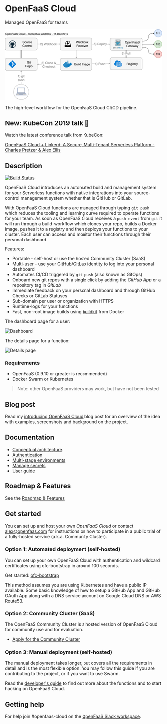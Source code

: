 OpenFaaS Cloud
==============

Managed OpenFaaS for teams

![Conceptual diagram](/docs/ofc-github-conceptual.png)

The high-level workflow for the OpenFaaS Cloud CI/CD pipeline.

## **New**: KubeCon 2019 talk 🌮

Watch the latest conference talk from KubeCon:

[OpenFaaS Cloud + Linkerd: A Secure, Multi-Tenant Serverless Platform - Charles Pretzer & Alex Ellis](https://www.youtube.com/watch?v=sD7hCwq3Gw0&feature=emb_title)

## Description

[![Build Status](https://travis-ci.com/openfaas/openfaas-cloud.svg?branch=master)](https://travis-ci.com/openfaas/openfaas-cloud)

OpenFaaS Cloud introduces an automated build and management system for your Serverless functions with native integrations into your source-control management system whether that is GitHub or GitLab.

With OpenFaaS Cloud functions are managed through typing `git push` which reduces the tooling and learning curve required to operate functions for your team. As soon as OpenFaaS Cloud receives a `push event` from `git` it will run through a build-workflow which clones your repo, builds a Docker image, pushes it to a registry and then deploys your functions to your cluster. Each user can access and monitor their functions through their personal dashboard.

Features:

* Portable - self-host or use the hosted Community Cluster (SaaS)
* Multi-user - use your GitHub/GitLab identity to log into your personal dashboard
* Automates CI/CD triggered by `git push` (also known as GitOps)
* Onboard new git repos with a single click by adding the *GitHub App* or a repository tag in *GitLab*
* Immediate feedback on your personal dashboard and through GitHub Checks or GitLab Statuses
* Sub-domain per user or organization with HTTPS
* Runtime-logs for your functions
* Fast, non-root image builds using [buildkit](https://github.com/moby/buildkit/) from Docker

The dashboard page for a user:

![Dashboard](/docs/dashboard.png)

The details page for a function:

![Details page](/docs/details.png)

### Requirements

* OpenFaaS (0.9.10 or greater is recommended)
* Docker Swarm or Kubernetes

> Note: other OpenFaaS providers may work, but have not been tested

## Blog post

Read my [introducing OpenFaaS Cloud](https://blog.alexellis.io/introducing-openfaas-cloud/) blog post for an overview of the idea with examples, screenshots and background on the project.

## Documentation

* [Conceptual architecture](https://docs.openfaas.com/openfaas-cloud/architecture).
* [Authentication](https://docs.openfaas.com/openfaas-cloud/authentication/)
* [Multi-stage environments](https://docs.openfaas.com/openfaas-cloud/multi-stage/)
* [Manage secrets](https://docs.openfaas.com/openfaas-cloud/secrets/)
* [User guide](https://docs.openfaas.com/openfaas-cloud/user-guide/)

## Roadmap & Features

See the [Roadmap & Features](docs/ROADMAP.md)

## Get started

You can set up and host your own *OpenFaaS Cloud* or contact alex@openfaas.com for instructions on how to participate in a public trial of a fully-hosted service (a.k.a. Community Cluster).

### Option 1: Automated deployment (self-hosted)

You can set up your own OpenFaaS Cloud with authentication and wildcard certificates using ofc-bootstrap in around 100 seconds.

Get started: [ofc-bootstrap](https://github.com/openfaas-incubator/ofc-bootstrap)

This method assumes you are using Kubernetes and have a public IP available. Some basic knowledge of how to setup a GitHub App and GitHub OAuth App along with a DNS service account on Google Cloud DNS or AWS Route53.

### Option 2: Community Cluster (SaaS)

The OpenFaaS Community Cluster is a hosted version of OpenFaaS Cloud for community use and for evaluation.

* [Apply for the Community Cluster](https://github.com/openfaas/community-cluster/tree/master/docs)

### Option 3: Manual deployment (self-hosted)

The manual deployment takes longer, but covers all the requirements in detail and is the most flexible option. You may follow this guide if you are contributing to the project, or if you want to use Swarm.

Read the [developer's guide](docs/README.md) to find out more about the functions and to start hacking on OpenFaaS Cloud.

## Getting help

For help join #openfaas-cloud on the [OpenFaaS Slack workspace](https://docs.openfaas.com/community).

